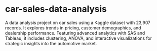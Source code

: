 # car-sales-data-analysis
A data analysis project on car sales using a Kaggle dataset with 23,907 records. It explores trends in pricing, customer demographics, and dealership performance. Featuring advanced analytics with SAS and Tableau, it includes clustering, ANOVA, and interactive visualizations for strategic insights into the automotive market.
